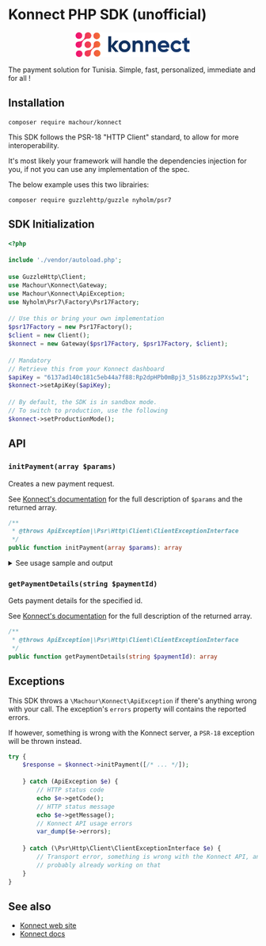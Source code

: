 # Konnect PHP SDK (unofficial)

<p align="center">
    <a href="https://konnect.network/" target="_blank">
        <img src="./konnect.png" height="50" alt="Konnect">
    </a>
</p>

The payment solution for Tunisia.
Simple, fast, personalized, immediate and for all !

## Installation

```shell
composer require machour/konnect
```

This SDK follows the PSR-18 "HTTP Client" standard, to allow for more interoperability.

It's most likely your framework will handle the dependencies injection for you, if not
you can use any implementation of the spec.

The below example uses this two librairies:

```shell
composer require guzzlehttp/guzzle nyholm/psr7
```

## SDK Initialization

```php
<?php

include './vendor/autoload.php';

use GuzzleHttp\Client;
use Machour\Konnect\Gateway;
use Machour\Konnect\ApiException;
use Nyholm\Psr7\Factory\Psr17Factory;

// Use this or bring your own implementation
$psr17Factory = new Psr17Factory();
$client = new Client();
$konnect = new Gateway($psr17Factory, $psr17Factory, $client);

// Mandatory
// Retrieve this from your Konnect dashboard
$apiKey = "6137ad140c181c5eb44a7f88:Rp2dpHPb0mBpj3_51s86zzp3PXs5w1";
$konnect->setApiKey($apiKey);

// By default, the SDK is in sandbox mode.
// To switch to production, use the following
$konnect->setProductionMode();
```

## API

### `initPayment(array $params)`

Creates a new payment request.

See [Konnect's documentation](https://api.konnect.network/api/v2/konnect-gateway#tag/Payments/paths/~1payments~1init-payment/post) for the full description of `$params` and the returned array.

```php
/**
 * @throws ApiException|\Psr\Http\Client\ClientExceptionInterface
 */
public function initPayment(array $params): array
```

<details>
<summary>See usage sample and output</summary>

```php
$response = $konnect->initPayment([
    "receiverWalletId" => "5f7a209aeb3f76490ac4a3d1",
    "description" => "payment description",
    "amount" => 100000, // millimes
    "type" => "immediate",
    "lifespan" => 10, // minutes
    "token" => "TND",
    "firstName" => "Mon prenom",
    "lastName" => "Mon nom",
    "phoneNumber" => "12345678",
    "email" => "mon.email@mail.com",
    "orderId" => "1234657",
    "link" => "https://api.dev.konnect.network/WSlQUtBF8",
    "silentWebhook" => true,
    "checkoutForm" => true,
    "webhook" => "https://merchant.tech/api/notification_payment",
    "successUrl" => "https://dev.konnect.network/gateway/payment-success",
    "failUrl" => "https://dev.konnect.network/gateway/payment-failure",
    "acceptedPaymentMethods" => [
        "bank_card",
        "wallet",
        "e-DINAR"
    ]
]);

var_dump($response);
/**
array(2) {
["payUrl"]=>
string(80) "https://preprod.konnect.network/gateway/pay?payment_ref=6392d70408ac861bcea30337"
["paymentRef"]=>
string(24) "6392d70408ac861bcea30337"
}
*/
```
</details>


### `getPaymentDetails(string $paymentId)`

Gets payment details for the specified id.

See [Konnect's documentation](https://api.konnect.network/api/v2/konnect-gateway#tag/Payments/paths/~1payments~1:paymentId/get) for the full description of the returned array.

```php
/**
 * @throws ApiException|\Psr\Http\Client\ClientExceptionInterface
 */
public function getPaymentDetails(string $paymentId): array
```

## Exceptions

This SDK throws a `\Machour\Konnect\ApiException` if there's anything wrong with your call.
The exception's `errors` property will contains the reported errors.

If however, something is wrong with the Konnect server, a `PSR-18` exception will be thrown instead.

```php
try {
    $response = $konnect->initPayment([/* ... */]);
    
    } catch (ApiException $e) {
        // HTTP status code
        echo $e->getCode();
        // HTTP status message
        echo $e->getMessage();
        // Konnect API usage errors
        var_dump($e->errors);
    
    } catch (\Psr\Http\Client\ClientExceptionInterface $e) {
        // Transport error, something is wrong with the Konnect API, and they're
        // probably already working on that
    }
}
```

## See also

* [Konnect web site](https://konnect.network/)
* [Konnect docs](https://api.konnect.network/api/v2/konnect-gateway)
